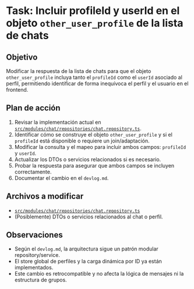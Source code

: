 # Task: Incluir profileId y userId en el objeto `other_user_profile` de la lista de chats

## Objetivo

Modificar la respuesta de la lista de chats para que el objeto `other_user_profile` incluya tanto el `profileId` como el `userId` asociado al perfil, permitiendo identificar de forma inequívoca el perfil y el usuario en el frontend.

## Plan de acción

1. Revisar la implementación actual en [`src/modules/chat/repositories/chat.repository.ts`](src/modules/chat/repositories/chat.repository.ts).
2. Identificar cómo se construye el objeto `other_user_profile` y si el `profileId` está disponible o requiere un join/adaptación.
3. Modificar la consulta y el mapeo para incluir ambos campos: `profileId` y `userId`.
4. Actualizar los DTOs o servicios relacionados si es necesario.
5. Probar la respuesta para asegurar que ambos campos se incluyen correctamente.
6. Documentar el cambio en el `devlog.md`.

## Archivos a modificar

- [`src/modules/chat/repositories/chat.repository.ts`](src/modules/chat/repositories/chat.repository.ts)
- (Posiblemente) DTOs o servicios relacionados al chat o perfil.

## Observaciones

- Según el `devlog.md`, la arquitectura sigue un patrón modular repository/service.
- El store global de perfiles y la carga dinámica por ID ya están implementados.
- Este cambio es retrocompatible y no afecta la lógica de mensajes ni la estructura de grupos.
